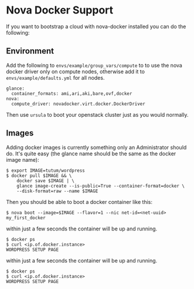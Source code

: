 Nova Docker Support
===================

If you want to bootstrap a cloud with nova-docker installed you can do the following:

Environment
-----------

Add the following to `envs/example/group_vars/compute` to to use the nova docker driver only on compute nodes, otherwise add it to `envs/example/defaults.yml` for all nodes.

```
glance:
  container_formats: ami,ari,aki,bare,ovf,docker
nova:
  compute_driver: novadocker.virt.docker.DockerDriver
```

Then use `ursula` to boot your openstack cluster just as you would normally.

Images
------

Adding docker images is currently something only an Administrator should do.   It's quite easy (the glance name should be the same as the docker image name):

```
$ export IMAGE=tutum/wordpress
$ docker pull $IMAGE && \
    docker save $IMAGE | \
    glance image-create --is-public=True --container-format=docker \
    --disk-format=raw --name $IMAGE
```

Then you should be able to boot a docker container like this:

```
$ nova boot --image=$IMAGE --flavor=1 --nic net-id=<net-uuid> my_first_docker
```

within just a few seconds the container will be up and running.

```
$ docker ps
$ curl <ip.of.docker.instance>
WORDPRESS SETUP PAGE
```

within just a few seconds the container will be up and running.

```
$ docker ps
$ curl <ip.of.docker.instance>
WORDPRESS SETUP PAGE
```
